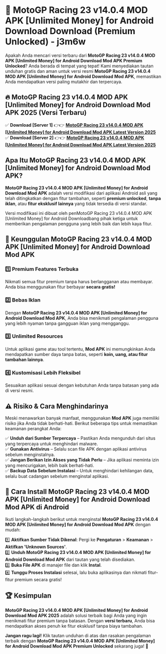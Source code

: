 # 🎯 MotoGP Racing 23 v14.0.4 MOD APK [Unlimited Money] for Android Download  Download (Premium Unlocked) -  j3m6w

Apakah Anda mencari versi terbaru dari **MotoGP Racing 23 v14.0.4 MOD APK [Unlimited Money] for Android Download Mod APK Premium Unlocked**? Anda berada di tempat yang tepat! Kami menyediakan tautan unduhan gratis dan aman untuk versi resmi **MotoGP Racing 23 v14.0.4 MOD APK [Unlimited Money] for Android Download Mod APK**, memastikan Anda mendapatkan versi paling mutakhir dan terpercaya.

## 🔥 MotoGP Racing 23 v14.0.4 MOD APK [Unlimited Money] for Android Download Mod APK 2025 (Versi Terbaru)

✅ **Download [Server 1]** 👉👉 [**MotoGP Racing 23 v14.0.4 MOD APK [Unlimited Money] for Android Download Mod APK Latest Version 2025**](https://momento.my/?title=MotoGP_Racing_23_v14.0.4_MOD_APK_[Unlimited_Money]_for_Android_Download)  
✅ **Download [Server 2]** 👉👉 [**MotoGP Racing 23 v14.0.4 MOD APK [Unlimited Money] for Android Download Mod APK Latest Version 2025**](https://momento.my/?title=MotoGP_Racing_23_v14.0.4_MOD_APK_[Unlimited_Money]_for_Android_Download)  

## Apa Itu MotoGP Racing 23 v14.0.4 MOD APK [Unlimited Money] for Android Download Mod APK?

**MotoGP Racing 23 v14.0.4 MOD APK [Unlimited Money] for Android Download Mod APK** adalah versi modifikasi dari aplikasi Android asli yang telah ditingkatkan dengan fitur tambahan, seperti **premium unlocked**, **tanpa iklan**, atau **fitur eksklusif lainnya** yang tidak tersedia di versi standar.

Versi modifikasi ini dibuat oleh penMotoGP Racing 23 v14.0.4 MOD APK [Unlimited Money] for Android Downloadbang pihak ketiga untuk memberikan pengalaman pengguna yang lebih baik dan lebih kaya fitur.

## 🎯 Keunggulan MotoGP Racing 23 v14.0.4 MOD APK [Unlimited Money] for Android Download Mod APK

### 1️⃣ Premium Features Terbuka
Nikmati semua fitur premium tanpa harus berlangganan atau membayar. Anda bisa menggunakan fitur berbayar **secara gratis!**

### 2️⃣ Bebas Iklan
Dengan **MotoGP Racing 23 v14.0.4 MOD APK [Unlimited Money] for Android Download Mod APK**, Anda bisa menikmati pengalaman pengguna yang lebih nyaman tanpa gangguan iklan yang mengganggu.

### 3️⃣ Unlimited Resources
Untuk aplikasi game atau tool tertentu, **Mod APK** ini memungkinkan Anda mendapatkan sumber daya tanpa batas, seperti **koin, uang, atau fitur tambahan lainnya**.

### 4️⃣ Kustomisasi Lebih Fleksibel
Sesuaikan aplikasi sesuai dengan kebutuhan Anda tanpa batasan yang ada di versi resmi.

## ⚠️ Risiko & Cara Menghindarinya

Meski menawarkan banyak manfaat, menggunakan **Mod APK** juga memiliki risiko jika Anda tidak berhati-hati. Berikut beberapa tips untuk memastikan keamanan perangkat Anda:

✅ **Unduh dari Sumber Terpercaya** – Pastikan Anda mengunduh dari situs yang terpercaya untuk menghindari malware.  
✅ **Gunakan Antivirus** – Selalu scan file APK dengan aplikasi antivirus sebelum menginstalnya.  
✅ **Jangan Berikan Izin Akses yang Tidak Perlu** – Jika aplikasi meminta izin yang mencurigakan, lebih baik berhati-hati.  
✅ **Backup Data Sebelum Instalasi** – Untuk menghindari kehilangan data, selalu buat cadangan sebelum menginstal aplikasi.

## 📌 Cara Install MotoGP Racing 23 v14.0.4 MOD APK [Unlimited Money] for Android Download Mod APK di Android

Ikuti langkah-langkah berikut untuk menginstal **MotoGP Racing 23 v14.0.4 MOD APK [Unlimited Money] for Android Download Mod APK** dengan mudah:

1️⃣ **Aktifkan Sumber Tidak Dikenal**: Pergi ke **Pengaturan** > **Keamanan** > **Aktifkan 'Unknown Sources'**.  
2️⃣ **Unduh MotoGP Racing 23 v14.0.4 MOD APK [Unlimited Money] for Android Download Mod APK** dari tautan yang telah disediakan.  
3️⃣ **Buka File APK** di manajer file dan klik **Instal**.  
4️⃣ **Tunggu Proses Instalasi** selesai, lalu buka aplikasinya dan nikmati fitur-fitur premium secara gratis!

## 🏆 Kesimpulan

**MotoGP Racing 23 v14.0.4 MOD APK [Unlimited Money] for Android Download Mod APK 2025** adalah solusi terbaik bagi Anda yang ingin menikmati fitur premium tanpa batasan. Dengan **versi terbaru**, Anda bisa mendapatkan akses penuh ke fitur eksklusif tanpa biaya tambahan.

**Jangan ragu lagi!** Klik tautan unduhan di atas dan rasakan pengalaman terbaik dengan **MotoGP Racing 23 v14.0.4 MOD APK [Unlimited Money] for Android Download Mod APK Premium Unlocked** sekarang juga! 🚀
